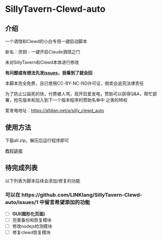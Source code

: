 # SillyTavern-Clewd-auto

## 介绍

一个酒馆和Clewd的小白专用一键启动脚本

新名：灵钥 - 一键开启Claude酒馆之门

未对SillyTavern和Clewd本体进行修改

**有问题或有想法先发[issues](https://github.com/LINKlang/SillyTavern-Clewd-auto/issues)，我看到了就会回**

本脚本完全免费，且已使用CC-BY-NC-ND许可证，倒卖会追究法律责任

为了防止公益死的快，付费被人骂，现开启爱发电，赞助可以获得Q&A，帮忙部署，抢先版本和加入到下一个版本程序的赞助名单中 之类的特权

爱发电地址：https://afdian.net/a/silly_clewd_auto

<h2>使用方法</h2>

下载all.zip，解压后运行程序即可

[教程链接](https://sqivg8d05rm.feishu.cn/wiki/QupDwUGhJiiZP6kLfuDcit3LnRg?from=from_copylink)

## 待完成列表
以下列表为脚本后续会添加/修复的功能
<h3>可以在 https://github.com/LINKlang/SillyTavern-Clewd-auto/issues/1 中留言希望添加的功能</h3>

- [ ] **GUI(图形化页面)**
- [ ] 完善备份和恢复模块
- [ ] 修改nodejs检测模块
- [ ] 修复clewd恢复模块
